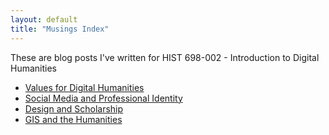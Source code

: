 ```yaml
---
layout: default
title: "Musings Index"
---
```


These are blog posts I've written for HIST 698-002 - Introduction to Digital Humanities
* [Values for Digital Humanities](Week_2.html)
* [Social Media and Professional Identity](Week_3.html)
* [Design and Scholarship](Week_4.html)
* [GIS and the Humanities](Week_6.html)
